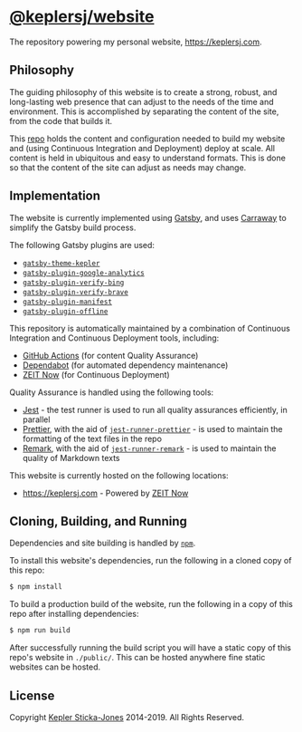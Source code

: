 # [@keplersj/website](https://keplersj.com/)

The repository powering my personal website, <https://keplersj.com>.

## Philosophy

The guiding philosophy of this website is to create a strong, robust, and long-lasting web presence that can adjust to the needs of the time and environment. This is accomplished by separating the content of the site, from the code that builds it.

This [repo](https://github.com/keplersj/website) holds the content and configuration needed to build my website and (using Continuous Integration and Deployment) deploy at scale. All content is held in ubiquitous and easy to understand formats. This is done so that the content of the site can adjust as needs may change.

## Implementation

The website is currently implemented using [Gatsby](https://www.gatsbyjs.org/), and uses [Carraway](https://github.com/keplersj/carraway) to simplify the Gatsby build process.

The following Gatsby plugins are used:

- [`gatsby-theme-kepler`](https://github.com/keplersj/gatsby-theme-kepler)
- [`gatsby-plugin-google-analytics`](https://www.gatsbyjs.org/packages/gatsby-plugin-google-analytics/)
- [`gatsby-plugin-verify-bing`](https://www.gatsbyjs.org/packages/gatsby-plugin-verify-bing/)
- [`gatsby-plugin-verify-brave`](https://www.gatsbyjs.org/packages/gatsby-plugin-verify-brave/)
- [`gatsby-plugin-manifest`](https://www.gatsbyjs.org/packages/gatsby-plugin-manifest/)
- [`gatsby-plugin-offline`](https://www.gatsbyjs.org/packages/gatsby-plugin-offline/)

This repository is automatically maintained by a combination of Continuous Integration and Continuous Deployment tools, including:

- [GitHub Actions](https://github.com/features/actions) (for content Quality Assurance)
- [Dependabot](https://dependabot.com/) (for automated dependency maintenance)
- [ZEIT Now](https://zeit.co/home) (for Continuous Deployment)

Quality Assurance is handled using the following tools:

- [Jest](https://jestjs.io/) - the test runner is used to run all quality assurances efficiently, in parallel
- [Prettier](https://prettier.io/), with the aid of [`jest-runner-prettier`](https://github.com/keplersj/jest-runner-prettier) - is used to maintain the formatting of the text files in the repo
- [Remark](https://remark.js.org/), with the aid of [`jest-runner-remark`](https://github.com/keplersj/jest-runner-remark) - is used to maintain the quality of Markdown texts

This website is currently hosted on the following locations:

- <https://keplersj.com> - Powered by [ZEIT Now](https://zeit.co/home)

## Cloning, Building, and Running

Dependencies and site building is handled by [`npm`](https://www.npmjs.com/).

To install this website's dependencies, run the following in a cloned copy of this repo:

```bash
$ npm install
```

To build a production build of the website, run the following in a copy of this repo after installing dependencies:

```bash
$ npm run build
```

After successfully running the build script you will have a static copy of this repo's website in `./public/`. This can be hosted anywhere fine static websites can be hosted.

## License

Copyright [Kepler Sticka-Jones](https://keplersj.com/) 2014-2019. All Rights Reserved.

